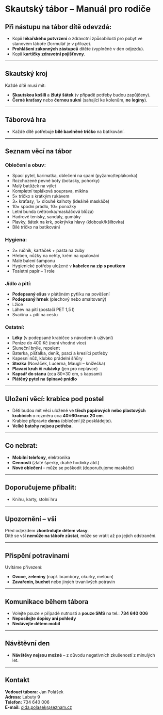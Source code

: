 # Skautský tábor – Manuál pro rodiče

## Při nástupu na tábor dítě odevzdá:
- Kopii **lékařského potvrzení** o zdravotní způsobilosti pro pobyt ve stanovém táboře (formulář je v příloze).
- **Prohlášení zákonných zástupců** dítěte (vyplněné v den odjezdu).
- Kopii **kartičky zdravotní pojišťovny**.

---

## Skautský kroj
Každé dítě musí mít:
- **Skautskou košili** a **žlutý šátek** (v případě potřeby budou zapůjčeny).
- **Černé kraťasy** nebo **černou sukni** (sahající ke kolenům, **ne legíny**).

---

## Táborová hra
- Každé dítě potřebuje **bílé bavlněné tričko** na batikování.

---

## Seznam věcí na tábor
### Oblečení a obuv:
- Spací pytel, karimatka, oblečení na spaní (pyžamo/teplákovka)
- Rozchozené pevné boty (botasky, pohorky)
- Malý batůžek na výlet
- Kompletní tepláková souprava, mikina
- 5× tričko s krátkým rukávem
- 3× kraťasy, 1× dlouhé kalhoty (ideálně maskáče)
- 10× spodní prádlo, 10× ponožky
- Letní bunda (větrovka/maskáčová blůza)
- Hadrové tenisky, sandály, gumáky
- Plavky, šátek na krk, pokrývka hlavy (klobouk/kšiltovka)
- Bílé tričko na batikování

### Hygiena:
- 2× ručník, kartáček + pasta na zuby
- Hřeben, nůžky na nehty, krém na opalování
- Malé balení šamponu
- Hygienické potřeby uložené v **kabelce na zip s poutkem**
- Toaletní papír – 1 role

### Jídlo a pití:
- **Podepsaný ešus** v plátěném pytlíku na pověšení
- **Podepsaný hrnek** (plechový nebo smaltovaný)
- Lžíce
- Láhev na pití (postačí PET 1,5 l)
- Svačina + pití na cestu

### Ostatní:
- **Léky** (v podepsané krabičce s návodem k užívání)
- Peníze do 400 Kč (není vhodné více)
- Sluneční brýle, repelent
- Baterka, píšťalka, deník, psací a kreslící potřeby
- Kapesní nůž, klubko prádelní šňůry
- **Stezka** (Nováček, Lucerna, Mauglí – knížečka)
- **Plavací kruh či rukávky** (jen pro neplavce)
- **Kapsář do stanu** (cca 80×30 cm, s kapsami)
- **Plátěný pytel na špinavé prádlo**

---

## Uložení věcí: krabice pod postel
- Děti budou mít věci uložené ve **třech papírových nebo plastových krabicích** o rozměru cca **40×60×max 20 cm**.
- Krabice připravte **doma** (oblečení již poskládejte).
- **Velké batohy nejsou potřeba.**

---

## Co nebrat:
- **Mobilní telefony**, elektronika
- **Cennosti** (zlaté šperky, drahé hodinky atd.)
- **Nové oblečení** – může se poškodit (doporučujeme maskáče)

---

## Doporučujeme přibalit:
- Knihu, karty, stolní hru

---

## Upozornění – vši
Před odjezdem **zkontrolujte dětem vlasy**.  
Dítě se vší **nemůže na táboře zůstat**, může se vrátit až po jejich odstranění.

---

## Přispění potravinami
Uvítáme přivezení:  
- **Ovoce, zeleniny** (např. brambory, okurky, meloun)
- **Zavařenin, buchet** nebo jiných trvanlivých potravin

---

## Komunikace během tábora
- Volejte pouze v případě nutnosti a **pouze SMS** na tel.: **734 640 006**
- **Neposílejte dopisy ani pohledy**
- **Nedávejte dětem mobil**

---

## Návštěvní den
- **Návštěvy nejsou možné** – z důvodu negativních zkušeností z minulých let.

---

## Kontakt
**Vedoucí tábora:** Jan Polášek  
**Adresa:** Labuty 9  
**Telefon:** 734 640 006  
**E-mail:** olda.polasek@seznam.cz
